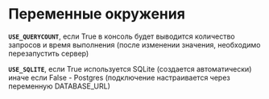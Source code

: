 # Переменные окружения

**`USE_QUERYCOUNT`**, если True в консоль будет выводится количество запросов и время выполнения (после изменении значения, необходимо перезапустить сервер)

**`USE_SQLITE`**, если True используется SQLite (создается автоматически) иначе если False - Postgres (подключение настраивается через переменную DATABASE_URL)
